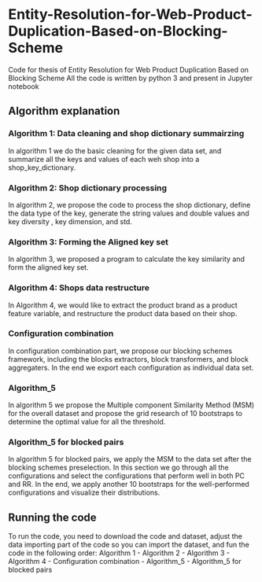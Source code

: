 # Entity-Resolution-for-Web-Product-Duplication-Based-on-Blocking-Scheme
Code for thesis of Entity Resolution for Web Product Duplication Based on Blocking Scheme
All the code is written by python 3 and present in Jupyter notebook

## Algorithm explanation
### Algorithm 1: Data cleaning and shop dictionary summairzing
In algorithm 1 we do the basic cleaning for the given data set, and summarize all the keys and values of each weh shop into a shop_key_dictionary.

### Algorithm 2: Shop dictionary processing
In algorithm 2, we propose the code to process the shop dictionary, define the data type of the key, generate the string values and double values and key diversity , key dimension, and std.

### Algorithm 3: Forming the Aligned key set
In algorithm 3, we proposed a program to calculate the key similarity and form the aligned key set.

### Algorithm 4: Shops data restructure
In Algorithm 4, we would like to extract the product brand as a product feature variable, and restructure the product data based on their shop.

### Configuration combination
In configuration combination part, we propose our blocking schemes framework, including the blocks extractors, block transformers, and block aggregaters. In the end we export each configuration as individual data set.

### Algorithm_5
In algorithm 5 we propose the Multiple component Similarity Method (MSM) for the overall dataset and propose the grid research of 10 bootstraps to determine the optimal value for all the threshold.

### Algorithm_5 for blocked pairs
In algorithm 5 for blocked pairs, we apply the MSM to the data set after the blocking schemes preselection. In this section we go through all the configurations and select the configurations that perform well in both PC and RR. In the end, we apply another 10 bootstraps for the well-performed configurations and visualize their distributions.


## Running the code
To run the code, you need to download the code and dataset, adjust the data importing part of the code so you can import the dataset, and fun the code in the following order:
Algorithm 1 - Algorithm 2 - Algorithm 3 - Algorithm 4 - Configuration combination - Algorithm_5 - Algorithm_5 for blocked pairs

